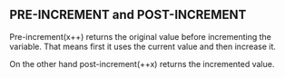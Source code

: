 ## PRE-INCREMENT and POST-INCREMENT
Pre-increment(x++) returns the original value before incrementing the variable. That means first it uses the current value and then increase it. 

On the other hand post-increment(++x) returns the incremented value. 